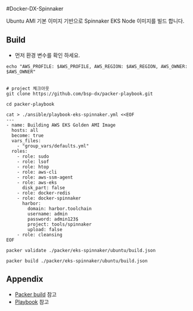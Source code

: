 #Docker-DX-Spinnaker

Ubuntu AMI 기본 이미지 기반으로  Spinnaker EKS Node 이미지를 빌드 합니다.


Build
----------
- 먼저 환경 변수를 확인 하세요.
```shell
echo "AWS_PROFILE: $AWS_PROFILE, AWS_REGION: $AWS_REGION, AWS_OWNER: $AWS_OWNER"
```

```shell

# project 체크아웃
git clone https://github.com/bsp-dx/packer-playbook.git

cd packer-playbook

cat > ./ansible/playbook-eks-spinnaker.yml <<EOF
---
- name: Building AWS EKS Golden AMI Image
  hosts: all
  become: true
  vars_files:
    - "group_vars/defaults.yml"
  roles:
    - role: sudo
    - role: lsof
    - role: htop
    - role: aws-cli
    - role: aws-ssm-agent
    - role: aws-eks
      disk_part: false
    - role: docker-redis
    - role: docker-spinnaker      
      harbor:
        domain: harbor.toolchain
        username: admin
        password: admin123$
        project: tools/spinnaker
        upload: false       
    - role: cleansing
EOF

packer validate ./packer/eks-spinnaker/ubuntu/build.json

packer build ./packer/eks-spinnaker/ubuntu/build.json
```


Appendix
----------
- [Packer build](ubuntu/build.json) 참고
- [Playbook](../../ansible/roles/docker-spinnaker/README.md) 참고
